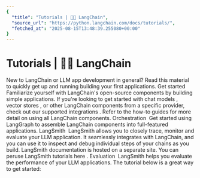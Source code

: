 ```yaml
---
{
  "title": "Tutorials | 🦜️🔗 LangChain",
  "source_url": "https://python.langchain.com/docs/tutorials/",
  "fetched_at": "2025-08-15T13:48:39.255080+00:00"
}
---
```


# Tutorials | 🦜️🔗 LangChain

New to LangChain or LLM app development in general? Read this material to quickly get up and running building your first applications.
Get started
​
Familiarize yourself with LangChain's open-source components by building simple applications.
If you're looking to get started with
chat models
,
vector stores
,
or other LangChain components from a specific provider, check out our supported
integrations
.
Refer to the
how-to guides
for more detail on using all LangChain components.
Orchestration
​
Get started using
LangGraph
to assemble LangChain components into full-featured applications.
LangSmith
​
LangSmith allows you to closely trace, monitor and evaluate your LLM application.
It seamlessly integrates with LangChain, and you can use it to inspect and debug individual steps of your chains as you build.
LangSmith documentation is hosted on a separate site.
You can peruse
LangSmith tutorials here
.
Evaluation
​
LangSmith helps you evaluate the performance of your LLM applications. The tutorial below is a great way to get started:
